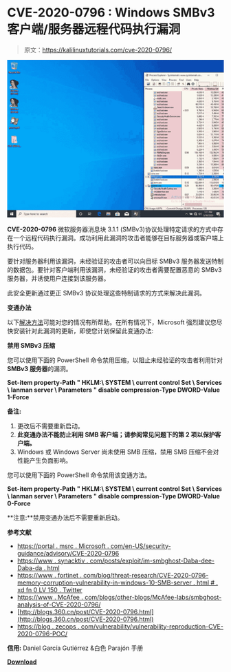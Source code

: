 # CVE-2020-0796 : Windows SMBv3 客户端/服务器远程代码执行漏洞

> 原文：<https://kalilinuxtutorials.com/cve-2020-0796/>

[![CVE-2020-0796 : Windows SMBv3 Client/Server Remote Code Execution Vulnerability](img//9db86934a02c9250824afad88564129a.png "CVE-2020-0796 : Windows SMBv3 Client/Server Remote Code Execution Vulnerability")](https://1.bp.blogspot.com/-uJnMbgBkdoo/XobhnJDPtRI/AAAAAAAAFy8/YBPbZeovec0XtwqUPiwCUCo7Gc1uH6MRACLcBGAsYHQ/s1600/77913732-110d4f80-7295-11ea-9af6-f17201c66673.gif)

**CVE-2020-0796** 微软服务器消息块 3.1.1 (SMBv3)协议处理特定请求的方式中存在一个远程代码执行漏洞。成功利用此漏洞的攻击者能够在目标服务器或客户端上执行代码。

要针对服务器利用该漏洞，未经验证的攻击者可以向目标 SMBv3 服务器发送特制的数据包。要针对客户端利用该漏洞，未经验证的攻击者需要配置恶意的 SMBv3 服务器，并诱使用户连接到该服务器。

此安全更新通过更正 SMBv3 协议处理这些特制请求的方式来解决此漏洞。

**变通办法**

以下[解决方法](https://technet.microsoft.com/library/security/dn848375.aspx)可能对您的情况有所帮助。在所有情况下，Microsoft 强烈建议您尽快安装针对此漏洞的更新，即使您计划保留此变通办法:

**禁用 SMBv3 压缩**

您可以使用下面的 PowerShell 命令禁用压缩，以阻止未经验证的攻击者利用针对 **SMBv3 服务器**的漏洞。

**Set-item property-Path " HKLM:\ SYSTEM \ current control Set \ Services \ lanman server \ Parameters " disable compression-Type DWORD-Value 1-Force**

**备注:**

1.  更改后不需要重新启动。
2.  **此变通办法不能防止利用 SMB 客户端；请参阅常见问题下的第 2 项以保护客户端。**
3.  Windows 或 Windows Server 尚未使用 SMB 压缩，禁用 SMB 压缩不会对性能产生负面影响。

您可以使用下面的 PowerShell 命令禁用该变通方法。

**Set-item property-Path " HKLM:\ SYSTEM \ current control Set \ Services \ lanman server \ Parameters " disable compression-Type DWORD-Value 0-Force**

**注意:**禁用变通办法后不需要重新启动。

**参考文献**

*   [https://portal . msrc . Microsoft . com/en-US/security-guidance/advisory/CVE-2020-0796](https://portal.msrc.microsoft.com/en-US/security-guidance/advisory/CVE-2020-0796)
*   [https://www . synacktiv . com/posts/exploit/im-smbghost-Daba-dee-Daba-da . html](https://www.synacktiv.com/posts/exploit/im-smbghost-daba-dee-daba-da.html)
*   [https://www . fortinet . com/blog/threat-research/CVE-2020-0796-memory-corruption-vulnerability-in-windows-10-SMB-server . html # . xd fn 0 LV 150 . Twitter](https://www.fortinet.com/blog/threat-research/cve-2020-0796-memory-corruption-vulnerability-in-windows-10-smb-server.html#.Xndfn0lv150.twitter)
*   [https://www . McAfee . com/blogs/other-blogs/McAfee-labs/smbghost-analysis-of-CVE-2020-0796/](https://www.mcafee.com/blogs/other-blogs/mcafee-labs/smbghost-analysis-of-cve-2020-0796/)
*   [http://blogs.360.cn/post/CVE-2020-0796.html](http://blogs.360.cn/post/CVE-2020-0796.html)
*   [https://blog . zecops . com/vulnerability/vulnerability-reproduction-CVE-2020-0796-POC/](https://blog.zecops.com/vulnerabilities/vulnerability-reproduction-cve-2020-0796-poc/)

**信用:** Daniel García Gutiérrez &白色 Parajón 手册

[**Download**](https://github.com/danigargu/CVE-2020-0796)